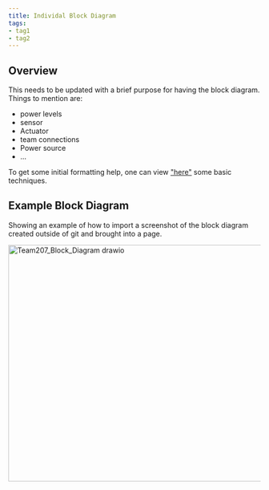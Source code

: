```yaml
---
title: Individal Block Diagram
tags:
- tag1
- tag2
---
```


## Overview
This needs to be updated with a brief purpose for having the block diagram.
Things to mention are:
* power levels
* sensor
* Actuator
* team connections
* Power source
* ...

To get some initial formatting help, one can view ["here"](https://embedded-systems-design.github.io/EGR304DataSheetTemplate/Appendix/basic-markdown-examples/) some basic techniques.


## Example Block Diagram 
Showing an example of how to import a screenshot of the block diagram created outside of git and brought into a page.

<img width="1877" height="472" alt="Team207_Block_Diagram drawio" src="[https://github.com/user-attachments/assets/b9d4761e-9fd5-431e-8df3-9de2613bb145](https://github.com/riatron8/riatron8.github.io/blob/main/docs/01-Block-Diagram/Riley_Franco_Block_Diagram.png)" />
